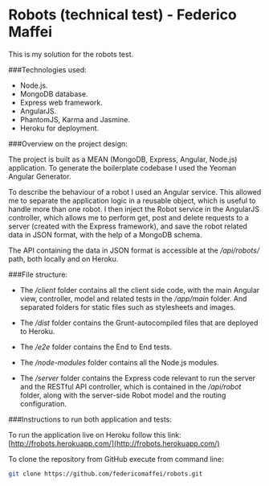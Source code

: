 Robots (technical test) - Federico Maffei
=================

This is my solution for the robots test.

###Technologies used:

* Node.js.
* MongoDB database.
* Express web framework.
* AngularJS.
* PhantomJS, Karma and Jasmine.
* Heroku for deployment.

###Overview on the project design:

The project is built as a MEAN (MongoDB, Express, Angular, Node.js) application. To generate the boilerplate codebase I used the Yeoman Angular Generator.

To describe the behaviour of a robot I used an Angular service. This allowed me to separate the application logic in a reusable object, which is useful to handle more than one robot. I then inject the Robot service in the AngularJS controller, which allows me to perform get, post and delete requests to a server (created with the Express framework), and save the robot related data in JSON format, with the help of a MongoDB schema.

The API containing the data in JSON format is accessible at the */api/robots/* path, both locally and on Heroku.


###File structure:

* The */client* folder contains all the client side code, with the main Angular view, controller, model and related tests in the */app/main* folder. And separated folders for static files such as stylesheets and images.

* The */dist* folder contains the Grunt-autocompiled files that are deployed to Heroku.

* The */e2e* folder contains the End to End tests.

* The */node-modules* folder contains all the Node.js modules.

* The */server* folder contains the Express code relevant to run the server and the RESTful API controller, which is contained in the */api/robot* folder, along with the server-side Robot model and the routing configuration.

###Instructions to run both application and tests:

To run the application live on Heroku follow this link:
[http://frobots.herokuapp.com/](http://frobots.herokuapp.com/)

To clone the repository from GitHub execute from command line:

```bash
git clone https://github.com/federicomaffei/robots.git
```